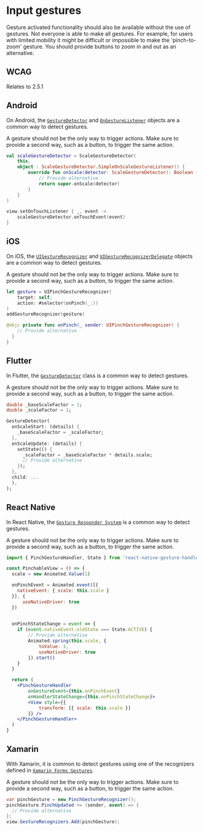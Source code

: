 # Input gestures

Gesture activated functionality should also be available without the use of gestures. Not everyone is able to make all gestures. For example, for users with limited mobility it might be difficult or impossible to make the 'pinch-to-zoom' gesture. You should provide buttons to zoom in and out as an alternative.

## WCAG

Relates to 2.5.1

## Android

On Android, the [`GestureDetector`](https://developer.android.com/reference/android/view/GestureDetector) and  [`OnGestureListener`](https://developer.android.com/reference/android/view/GestureDetector.OnGestureListener) objects are a common way to detect gestures.

A gesture should not be the only way to trigger actions. Make sure to provide a second way, such as a button, to trigger the same action.

```kotlin
val scaleGestureDetector = ScaleGestureDetector(
    this,
    object : ScaleGestureDetector.SimpleOnScaleGestureListener() {
        override fun onScale(detector: ScaleGestureDetector): Boolean {
            // Provide alternative
            return super.onScale(detector)
        }
    }
)

view.setOnTouchListener { _, event ->
    scaleGestureDetector.onTouchEvent(event)
}
```

## iOS

On iOS, the [`UIGestureRecognizer`](https://developer.apple.com/documentation/uikit/uigesturerecognizer) and [`UIGestureRecognizerDelegate`](https://developer.apple.com/documentation/uikit/uigesturerecognizerdelegate) objects are a common way to detect gestures.

A gesture should not be the only way to trigger actions. Make sure to provide a second way, such as a button, to trigger the same action.

```swift
let gesture = UIPinchGestureRecognizer(
    target: self, 
    action: #selector(onPinch(_:))
)
addGestureRecognizer(gesture)

@objc private func onPinch(_ sender: UIPinchGestureRecognizer) {
    // Provide alternative
  }
}
```

## Flutter

In Flutter, the [`GestureDetector`](https://api.flutter.dev/flutter/widgets/GestureDetector-class.html) class is a common way to detect gestures.

A gesture should not be the only way to trigger actions. Make sure to provide a second way, such as a button, to trigger the same action.

```dart
double _baseScaleFactor = 1;
double _scaleFactor = 1;

GestureDetector(
  onScaleStart: (details) {
    _baseScaleFactor = _scaleFactor;
  },
  onScaleUpdate: (details) {
    setState(() {
      _scaleFactor = _baseScaleFactor * details.scale;
      // Provide alternative
    });
  },
  child: ...
  ),
);
```

## React Native

In React Native, the [`Gesture Responder System`](https://reactnative.dev/docs/gesture-responder-system) is a common way to detect gestures.

A gesture should not be the only way to trigger actions. Make sure to provide a second way, such as a button, to trigger the same action.

```jsx
import { PinchGestureHandler, State } from 'react-native-gesture-handler'

const PinchableView = () => {
  scale = new Animated.Value(1)

  onPinchEvent = Animated.event([{
    nativeEvent: { scale: this.scale }
  }], {
      useNativeDriver: true
  })

  
  onPinchStateChange = event => {
    if (event.nativeEvent.oldState === State.ACTIVE) {
        // Provide alternative
        Animated.spring(this.scale, {
            toValue: 1,
            useNativeDriver: true
        }).start()
    }
  }

  return (
    <PinchGestureHandler
        onGestureEvent={this.onPinchEvent}
        onHandlerStateChange={this.onPinchStateChange}>
        <View style={{
            transform: [{ scale: this.scale }] 
        }} />
    </PinchGestureHandler>
  )
}
```

## Xamarin

With Xamarin, it is common to detect gestures using one of the recognizers defined in [`Xamarin Forms Gestures`](https://docs.microsoft.com/en-us/xamarin/xamarin-forms/app-fundamentals/gestures/).

A gesture should not be the only way to trigger actions. Make sure to provide a second way, such as a button, to trigger the same action.

```csharp
var pinchGesture = new PinchGestureRecognizer();
pinchGesture.PinchUpdated += (sender, event) => {
  // Provide alternative
};
view.GestureRecognizers.Add(pinchGesture);
```

